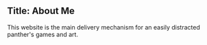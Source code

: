 Title: About Me
---

This website is the main delivery mechanism for an easily distracted panther's games and art.
